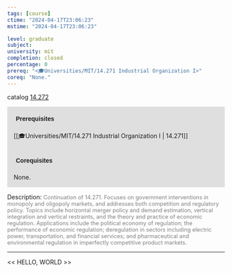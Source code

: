 ```yaml
---
tags: [course]
ctime: "2024-04-17T23:06:23"
mstime: "2024-04-17T23:06:23"

level: graduate
subject: 
university: mit
completion: closed
percentage: 0
prereq: "<🎓Universities/MIT/14.271 Industrial Organization I>"
coreq: "None."
---
```


catalog [14.272](http://student.mit.edu/catalog/m14a.html#14.272)

<span style="display: block; padding: 15px; background-color: rgb(100, 100, 100, 0.2);"><font id="m_prereq929_0" style="display: block; font-family: Arial, sans-serif; font-weight: bold; padding: 5px">Prerequisites</font><br><span id="prereq929_0">[[🎓Universities/MIT/14.271 Industrial Organization I | 14.271]]</span></span>
<span style="display: block; padding: 15px; background-color: rgb(100, 100, 100, 0.2);"><font id="m_coreq929_0" style="display: block; font-family: Arial, sans-serif; font-weight: bold; padding: 5px">Corequisites</font><br><span id="coreq929_0">None.</span></span>

<font style="">Description:</font>
<font style="color: grey; font-size: 0.8rem;">Continuation of 14.271. Focuses on government interventions in monopoly and oligopoly markets, and addresses both competition and regulatory policy. Topics include horizontal merger policy and demand estimation, vertical integration and vertical restraints, and the theory and practice of economic regulation. Applications include the political economy of regulation; the performance of economic regulation; deregulation in sectors including electric power, transportation, and financial services; and pharmaceutical and environmental regulation in imperfectly competitive product markets.</font>



---

<< HELLO, WORLD >>
